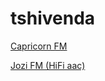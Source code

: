 # tshivenda

[Capricorn FM](http://edge.iono.fm/xice/67_medium.aac)

[Jozi FM (HiFi aac)](https://edge.iono.fm/xice/51_high.aac)

